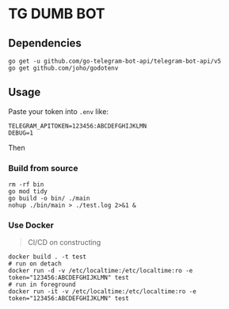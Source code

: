 # TG DUMB BOT

## Dependencies

```shell
go get -u github.com/go-telegram-bot-api/telegram-bot-api/v5
go get github.com/joho/godotenv
```

## Usage

Paste your token into `.env` like:

```text
TELEGRAM_APITOKEN=123456:ABCDEFGHIJKLMN
DEBUG=1
```

Then

### Build from source

```shell
rm -rf bin
go mod tidy
go build -o bin/ ./main
nohup ./bin/main > ./test.log 2>&1 &
```

### Use Docker

> CI/CD on constructing

```shell
docker build . -t test
# run on detach
docker run -d -v /etc/localtime:/etc/localtime:ro -e token="123456:ABCDEFGHIJKLMN" test
# run in foreground
docker run -it -v /etc/localtime:/etc/localtime:ro -e token="123456:ABCDEFGHIJKLMN" test
```
